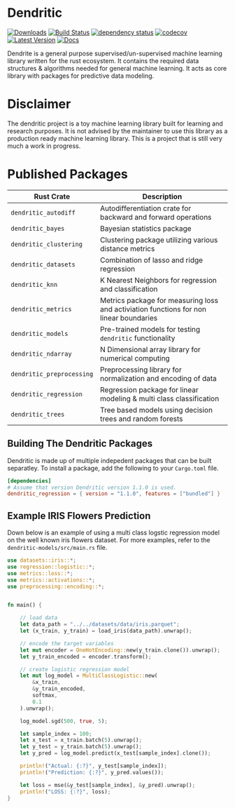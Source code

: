 # Dendritic
[![Downloads](https://img.shields.io/crates/d/dendritic-ndarray)](https://img.shields.io/crates/d/dendritic-ndarray)
[![Build Status](https://github.com/shaysingh818/Dendrite/workflows/CI/badge.svg)](https://github.com/shaysingh818/Dendrite/actions)
[![dependency status](https://deps.rs/repo/github/shaysingh818/Dendrite/status.svg)](https://deps.rs/repo/github/shaysingh818/Dendrite)
[![codecov](https://codecov.io/gh/wangfenjin/duckdb-rs/branch/main/graph/badge.svg?token=0xV88q8KU0)](https://codecov.io/gh/wangfenjin/duckdb-rs)
[![Latest Version](https://img.shields.io/crates/v/duckdb.svg)](https://crates.io/crates/duckdb)
[![Docs](https://img.shields.io/badge/docs.rs-duckdb-green)](https://docs.rs/duckdb)

Dendrite is a general purpose supervised/un-supervised machine learning library written for the rust ecosystem. It contains the required data structures & algorithms needed for general machine learning. It acts as core library with packages for predictive data modeling.

# Disclaimer
The dendritic project is a toy machine learning library built for learning and research purposes.
It is not advised by the maintainer to use this library as a production ready machine learning library.
This is a project that is still very much a work in progress.

# Published Packages

| Rust Crate                | Description                                                                            |
| ------------------------- | -------------------------------------------------------------------------------------- |
| `dendritic_autodiff`      | Autodifferentiation crate for backward and forward operations                          |
| `dendritic_bayes`         | Bayesian statistics package                                                            |
| `dendritic_clustering`    | Clustering package utilizing various distance metrics                                  |
| `dendritic_datasets`      | Combination of lasso and ridge regression                                              |
| `dendritic_knn`           | K Nearest Neighbors for regression and classification                                  |
| `dendritic_metrics`       | Metrics package for measuring loss and activiation functions for non linear boundaries |
| `dendritic_models`        | Pre-trained models for testing `dendritic` functionality                               |
| `dendritic_ndarray`       | N Dimensional array library for numerical computing                                    |
| `dendritic_preprocessing` | Preprocessing library for normalization and encoding of data                           |
| `dendritic_regression`    | Regression package for linear modeling & multi class classification                    |
| `dendritic_trees`         | Tree based models using decision trees and random forests                              |

## Building The Dendritic Packages
Dendritic is made up of multiple indepedent packages that can be built separatley.
To install a package, add the following to your `Cargo.toml` file.

```toml
[dependencies]
# Assume that version Dendritic version 1.1.0 is used.
dendritic_regression = { version = "1.1.0", features = ["bundled"] }
```

## Example IRIS Flowers Prediction
Down below is an example of using a multi class logstic regression model on the well known iris flowers dataset.
For more examples, refer to the `dendritic-models/src/main.rs` file. 

```rust
use datasets::iris::*;
use regression::logistic::*;
use metrics::loss::*;
use metrics::activations::*;
use preprocessing::encoding::*;


fn main() {

    // load data
    let data_path = "../../datasets/data/iris.parquet";
    let (x_train, y_train) = load_iris(data_path).unwrap();

    // encode the target variables
    let mut encoder = OneHotEncoding::new(y_train.clone()).unwrap();
    let y_train_encoded = encoder.transform();

    // create logistic regression model
    let mut log_model = MultiClassLogistic::new(
        &x_train,
        &y_train_encoded,
        softmax,
        0.1
    ).unwrap();

    log_model.sgd(500, true, 5);

    let sample_index = 100;
    let x_test = x_train.batch(5).unwrap();
    let y_test = y_train.batch(5).unwrap();
    let y_pred = log_model.predict(x_test[sample_index].clone());

    println!("Actual: {:?}", y_test[sample_index]);
    println!("Prediction: {:?}", y_pred.values());

    let loss = mse(&y_test[sample_index], &y_pred).unwrap(); 
    println!("LOSS: {:?}", loss);  
}
```




